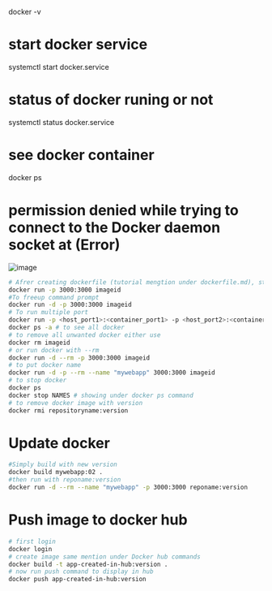 docker -v

# start docker service
systemctl start docker.service
# status of docker runing or not
systemctl status docker.service
# see docker container
docker ps
# permission denied while trying to connect to the Docker daemon socket at (Error)
![image](https://github.com/user-attachments/assets/647154f1-1203-483d-ba9a-88f41a2f6ad1)


```bash
# Afrer creating dockerfile (tutorial mengtion under dockerfile.md), start docker
docker run -p 3000:3000 imageid
#To freeup command prompt
docker run -d -p 3000:3000 imageid
# To run multiple port
docker run -p <host_port1>:<container_port1> -p <host_port2>:<container_port2>
docker ps -a # to see all docker
# to remove all unwanted docker either use
docker rm imageid
# or run docker with --rm
docker run -d --rm -p 3000:3000 imageid
# to put docker name
docker run -d -p --rm --name "mywebapp" 3000:3000 imageid
# to stop docker
docker ps
docker stop NAMES # showing under docker ps command
# to remove docker image with version
docker rmi repositoryname:version
```
# Update docker
```bash
#Simply build with new version
docker build mywebapp:02 .
#then run with reponame:version
docker run -d --rm --name "mywebapp" -p 3000:3000 reponame:version
```
# Push image to docker hub
```bash
# first login
docker login
# create image same mention under Docker hub commands
docker build -t app-created-in-hub:version .
# now run push command to display in hub
docker push app-created-in-hub:version
```
